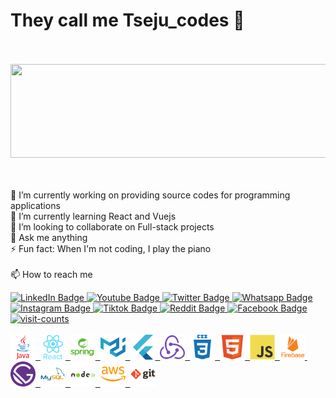 # They call me Tseju_codes 👋
<br>
<br>
<div id="header" align="left">
  <img src="https://media.giphy.com/media/eUdtR10ZsxlFC/giphy.gif" width="900" height="150"/>
</div>
<br>
<br>

 🔭 I’m currently working on providing source codes for programming applications<br>
 🌱 I’m currently learning React and Vuejs<br>
 👯 I’m looking to collaborate on Full-stack projects<br>
 💬 Ask me anything<br>
 ⚡ Fun fact: When I'm not coding, I play the piano<br>
<br>
 📫 How to reach me
<div id="badges">
  <a href="your-linkedin-URL">
    <img src="https://img.shields.io/badge/LinkedIn-blue?style=for-the-badge&logo=linkedin&logoColor=white" alt="LinkedIn Badge"/>
  </a>
  <a href="your-youtube-URL">
    <img src="https://img.shields.io/badge/YouTube-red?style=for-the-badge&logo=youtube&logoColor=white" alt="Youtube Badge"/>
  </a>
  <a href="your-twitter-URL">
    <img src="https://img.shields.io/badge/Twitter-blue?style=for-the-badge&logo=twitter&logoColor=white" alt="Twitter Badge"/>
  </a>
  <a href="your-whatsapp-URL">
    <img src="https://img.shields.io/badge/whatsapp-green?style=for-the-badge&logo=whatsapp&logoColor=white" alt="Whatsapp Badge"/>
  <a href="your-instagram-URL">
    <img src="https://img.shields.io/badge/instagram-purple?style=for-the-badge&logo=instagram&logoColor=white" alt="Instagram Badge"/>
  <a href="your-tiktok-URL">
    <img src="https://img.shields.io/badge/tiktok-black?style=for-the-badge&logo=tiktok&logoColor=white" alt="Tiktok Badge"/>
  <a href="your-reddit-URL">
    <img src="https://img.shields.io/badge/reddit-red?style=for-the-badge&logo=reddit&logoColor=white" alt="Reddit Badge"/>
  <a href="your-facebook-URL">
    <img src="https://img.shields.io/badge/facebook-blue?style=for-the-badge&logo=facebook&logoColor=white" alt="Facebook Badge"/>
    <img src="https://komarev.com/ghpvc/?username=your-github-username&style=flat-square&color=blue" alt="visit-counts"/>
</div>
    
<br>
<div>
  <img src="https://github.com/devicons/devicon/blob/master/icons/java/java-original-wordmark.svg" title="Java" alt="Java" width="40" height="40"/>&nbsp;
  <img src="https://github.com/devicons/devicon/blob/master/icons/react/react-original-wordmark.svg" title="React" alt="React" width="40" height="40"/>&nbsp;
  <img src="https://github.com/devicons/devicon/blob/master/icons/spring/spring-original-wordmark.svg" title="Spring" alt="Spring" width="40" height="40"/>&nbsp;
  <img src="https://github.com/devicons/devicon/blob/master/icons/materialui/materialui-original.svg" title="Material UI" alt="Material UI" width="40" height="40"/>&nbsp;
  <img src="https://github.com/devicons/devicon/blob/master/icons/flutter/flutter-original.svg" title="Flutter" alt="Flutter" width="40" height="40"/>&nbsp;
  <img src="https://github.com/devicons/devicon/blob/master/icons/redux/redux-original.svg" title="Redux" alt="Redux " width="40" height="40"/>&nbsp;
  <img src="https://github.com/devicons/devicon/blob/master/icons/css3/css3-plain-wordmark.svg"  title="CSS3" alt="CSS" width="40" height="40"/>&nbsp;
  <img src="https://github.com/devicons/devicon/blob/master/icons/html5/html5-original.svg" title="HTML5" alt="HTML" width="40" height="40"/>&nbsp;
  <img src="https://github.com/devicons/devicon/blob/master/icons/javascript/javascript-original.svg" title="JavaScript" alt="JavaScript" width="40" height="40"/>&nbsp;
  <img src="https://github.com/devicons/devicon/blob/master/icons/firebase/firebase-plain-wordmark.svg" title="Firebase" alt="Firebase" width="40" height="40"/>&nbsp;
  <img src="https://github.com/devicons/devicon/blob/master/icons/gatsby/gatsby-original.svg" title="Gatsby"  alt="Gatsby" width="40" height="40"/>&nbsp;
  <img src="https://github.com/devicons/devicon/blob/master/icons/mysql/mysql-original-wordmark.svg" title="MySQL"  alt="MySQL" width="40" height="40"/>&nbsp;
  <img src="https://github.com/devicons/devicon/blob/master/icons/nodejs/nodejs-original-wordmark.svg" title="NodeJS" alt="NodeJS" width="40" height="40"/>&nbsp;
  <img src="https://github.com/devicons/devicon/blob/master/icons/amazonwebservices/amazonwebservices-plain-wordmark.svg" title="AWS" alt="AWS" width="40" height="40"/>&nbsp;
  <img src="https://github.com/devicons/devicon/blob/master/icons/git/git-original-wordmark.svg" title="Git" **alt="Git" width="40" height="40"/>
</div>
    
    
      

